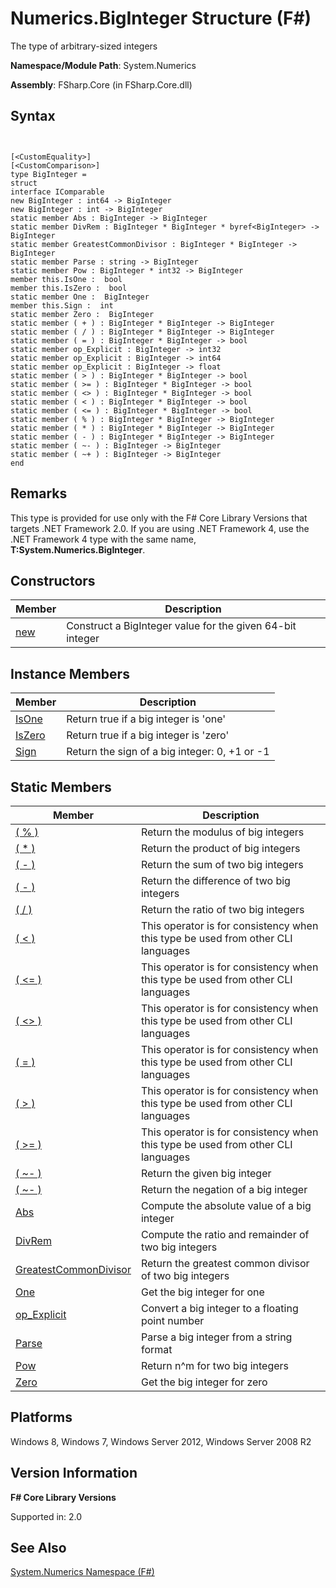# Numerics.BigInteger Structure (F#)

The type of arbitrary-sized integers

**Namespace/Module Path**: System.Numerics

**Assembly**: FSharp.Core (in FSharp.Core.dll)


## Syntax


```


[<CustomEquality>]
[<CustomComparison>]
type BigInteger =
struct
interface IComparable
new BigInteger : int64 -> BigInteger
new BigInteger : int -> BigInteger
static member Abs : BigInteger -> BigInteger
static member DivRem : BigInteger * BigInteger * byref<BigInteger> -> BigInteger
static member GreatestCommonDivisor : BigInteger * BigInteger -> BigInteger
static member Parse : string -> BigInteger
static member Pow : BigInteger * int32 -> BigInteger
member this.IsOne :  bool
member this.IsZero :  bool
static member One :  BigInteger
member this.Sign :  int
static member Zero :  BigInteger
static member ( + ) : BigInteger * BigInteger -> BigInteger
static member ( / ) : BigInteger * BigInteger -> BigInteger
static member ( = ) : BigInteger * BigInteger -> bool
static member op_Explicit : BigInteger -> int32
static member op_Explicit : BigInteger -> int64
static member op_Explicit : BigInteger -> float
static member ( > ) : BigInteger * BigInteger -> bool
static member ( >= ) : BigInteger * BigInteger -> bool
static member ( <> ) : BigInteger * BigInteger -> bool
static member ( < ) : BigInteger * BigInteger -> bool
static member ( <= ) : BigInteger * BigInteger -> bool
static member ( % ) : BigInteger * BigInteger -> BigInteger
static member ( * ) : BigInteger * BigInteger -> BigInteger
static member ( - ) : BigInteger * BigInteger -> BigInteger
static member ( ~- ) : BigInteger -> BigInteger
static member ( ~+ ) : BigInteger -> BigInteger
end

```



## Remarks
This type is provided for use only with the F# Core Library Versions that targets .NET Framework 2.0. If you are using .NET Framework 4, use the .NET Framework 4 type with the same name, **T:System.Numerics.BigInteger**.


## Constructors


|Member|Description|
|------|-----------|
|[new](http://msdn.microsoft.com/en-us/library/fff96d3e-1684-42d6-af72-2285cf04c64c)|Construct a BigInteger value for the given 64-bit integer|

## Instance Members


|Member|Description|
|------|-----------|
|[IsOne](http://msdn.microsoft.com/en-us/library/7e362983-bb74-44d2-9cfb-c77ab661bfa1)|Return true if a big integer is 'one'|
|[IsZero](http://msdn.microsoft.com/en-us/library/06f310da-edee-4d33-9260-33c965eb4147)|Return true if a big integer is 'zero'|
|[Sign](http://msdn.microsoft.com/en-us/library/1a8adc99-f9c6-42d3-8e00-047656547f6f)|Return the sign of a big integer: 0, +1 or -1|

## Static Members


|Member|Description|
|------|-----------|
|[( % )](http://msdn.microsoft.com/en-us/library/c1098b52-c340-4b83-b9a1-2affbfd00dff)|Return the modulus of big integers|
|[( &#42; )](http://msdn.microsoft.com/en-us/library/9ceac02a-7bee-4f33-8c05-0ca15b5863ac)|Return the product of big integers|
|[( - )](http://msdn.microsoft.com/en-us/library/0383c671-6fda-4812-acb2-b7e7bc71b4f4)|Return the sum of two big integers|
|[( - )](http://msdn.microsoft.com/en-us/library/a7a27d62-b3e7-4a4a-8497-e360553279ac)|Return the difference of two big integers|
|[( / )](http://msdn.microsoft.com/en-us/library/3061e935-9ea2-4a6f-934e-a2d308327647)|Return the ratio of two big integers|
|[( &lt; )](http://msdn.microsoft.com/en-us/library/d69244cc-11b0-476d-ab49-02b34089c192)|This operator is for consistency when this type be used from other CLI languages|
|[( &lt;= )](http://msdn.microsoft.com/en-us/library/481e590e-02e2-4d47-a23b-e5f3d0fe5c9c)|This operator is for consistency when this type be used from other CLI languages|
|[( &lt;&gt; )](http://msdn.microsoft.com/en-us/library/040ba3af-05de-4ba0-952a-d3fd1dc0c9d1)|This operator is for consistency when this type be used from other CLI languages|
|[( = )](http://msdn.microsoft.com/en-us/library/d1402608-1f27-4c62-ac22-ddc27be11af0)|This operator is for consistency when this type be used from other CLI languages|
|[( &gt; )](http://msdn.microsoft.com/en-us/library/2d017353-bb32-46b0-91d6-54dd8fcd14f9)|This operator is for consistency when this type be used from other CLI languages|
|[( &gt;= )](http://msdn.microsoft.com/en-us/library/95baad38-df50-426a-90ae-f32262e37eb0)|This operator is for consistency when this type be used from other CLI languages|
|[( ~- )](http://msdn.microsoft.com/en-us/library/27a2b730-b819-4267-9935-66ecfb382125)|Return the given big integer|
|[( ~- )](http://msdn.microsoft.com/en-us/library/f997fbca-de2c-4155-a6a4-a3b3b621e1fa)|Return the negation of a big integer|
|[Abs](http://msdn.microsoft.com/en-us/library/d04d798e-7d68-4a76-84a8-d1f5f45ac603)|Compute the absolute value of a big integer|
|[DivRem](http://msdn.microsoft.com/en-us/library/e21e83de-d515-4c1b-9dca-f74b6ddcfc84)|Compute the ratio and remainder of two big integers|
|[GreatestCommonDivisor](http://msdn.microsoft.com/en-us/library/8cec1345-1053-4364-821a-cd5f0665bd5b)|Return the greatest common divisor of two big integers|
|[One](http://msdn.microsoft.com/en-us/library/6c90baae-7d3d-4271-8d5e-1234167e8587)|Get the big integer for one|
|[op_Explicit](http://msdn.microsoft.com/en-us/library/b6008388-1861-4ae1-b280-d34facb86cfe)|Convert a big integer to a floating point number|
|[Parse](http://msdn.microsoft.com/en-us/library/c40b2466-bbfa-4b01-af23-20f47ab4d326)|Parse a big integer from a string format|
|[Pow](http://msdn.microsoft.com/en-us/library/c0576b04-97ca-45e9-9b9a-f2dbcf97cd75)|Return n^m for two big integers|
|[Zero](http://msdn.microsoft.com/en-us/library/9a2bd30a-0c44-46c9-9f1e-1c6bc9199f18)|Get the big integer for zero|

## Platforms
Windows 8, Windows 7, Windows Server 2012, Windows Server 2008 R2


## Version Information
**F# Core Library Versions**

Supported in: 2.0




## See Also
[System.Numerics Namespace &#40;F&#35;&#41;](System.Numerics-Namespace-%5BFSharp%5D.md)

